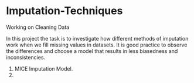 # Imputation-Techniques
Working on Cleaning Data

In this project the task is to investigate how different methods of imputation work when we fill missing values in datasets. It is good practice to observe the differences and choose a model that results in less biasedness and inconsistencies. 

1. MICE Imputation Model.
2. 

